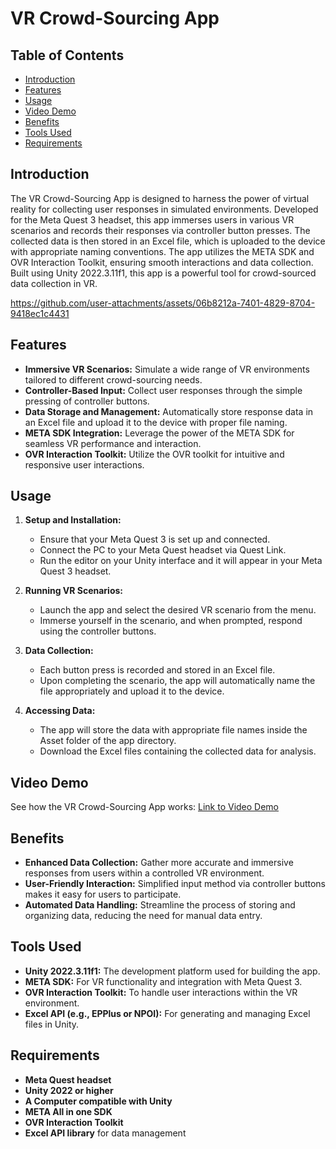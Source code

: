 # VR Crowd-Sourcing App

## Table of Contents
- [Introduction](#introduction)
- [Features](#features)
- [Usage](#usage)
- [Video Demo](#video-demo)
- [Benefits](#benefits)
- [Tools Used](#tools-used)
- [Requirements](#requirements)


## Introduction
The VR Crowd-Sourcing App is designed to harness the power of virtual reality for collecting user responses in simulated environments. Developed for the Meta Quest 3 headset, this app immerses users in various VR scenarios and records their responses via controller button presses. The collected data is then stored in an Excel file, which is uploaded to the device with appropriate naming conventions. The app utilizes the META SDK and OVR Interaction Toolkit, ensuring smooth interactions and data collection. Built using Unity 2022.3.11f1, this app is a powerful tool for crowd-sourced data collection in VR.


https://github.com/user-attachments/assets/06b8212a-7401-4829-8704-9418ec1c4431




## Features
- **Immersive VR Scenarios:** Simulate a wide range of VR environments tailored to different crowd-sourcing needs.
- **Controller-Based Input:** Collect user responses through the simple pressing of controller buttons.
- **Data Storage and Management:** Automatically store response data in an Excel file and upload it to the device with proper file naming.
- **META SDK Integration:** Leverage the power of the META SDK for seamless VR performance and interaction.
- **OVR Interaction Toolkit:** Utilize the OVR toolkit for intuitive and responsive user interactions.


## Usage
1. **Setup and Installation:**
   - Ensure that your Meta Quest 3 is set up and connected.
   - Connect the PC to your Meta Quest headset via Quest Link.
   - Run the editor on your Unity interface and it will appear in your Meta Quest 3 headset.

2. **Running VR Scenarios:**
   - Launch the app and select the desired VR scenario from the menu.
   - Immerse yourself in the scenario, and when prompted, respond using the controller buttons.

3. **Data Collection:**
   - Each button press is recorded and stored in an Excel file.
   - Upon completing the scenario, the app will automatically name the file appropriately and upload it to the device.

4. **Accessing Data:**
   - The app will store the data with appropriate file names inside the Asset folder of the app directory.
   - Download the Excel files containing the collected data for analysis.

## Video Demo
See how the VR Crowd-Sourcing App works: [Link to Video Demo](#)

## Benefits
- **Enhanced Data Collection:** Gather more accurate and immersive responses from users within a controlled VR environment.
- **User-Friendly Interaction:** Simplified input method via controller buttons makes it easy for users to participate.
- **Automated Data Handling:** Streamline the process of storing and organizing data, reducing the need for manual data entry.

## Tools Used
- **Unity 2022.3.11f1:** The development platform used for building the app.
- **META SDK:** For VR functionality and integration with Meta Quest 3.
- **OVR Interaction Toolkit:** To handle user interactions within the VR environment.
- **Excel API (e.g., EPPlus or NPOI):** For generating and managing Excel files in Unity.

## Requirements
- **Meta Quest headset**
- **Unity 2022 or higher**
- **A Computer compatible with Unity**
- **META All in one SDK**
- **OVR Interaction Toolkit**
- **Excel API library** for data management



